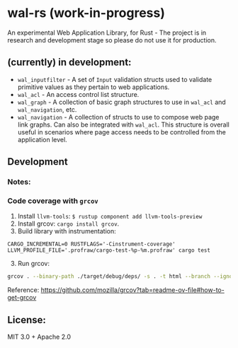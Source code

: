 # wal-rs (work-in-progress)

An experimental Web Application Library, for Rust - The project is in research and development stage so please do not use it for production.

## (currently) in development:

- `wal_inputfilter` - A set of `Input` validation structs used to validate primitive values as they pertain to web applications.
- `wal_acl` - An access control list structure.
- `wal_graph` - A collection of basic graph structures to use in `wal_acl` and `wal_navigation`, etc.
- `wal_navigation` - A collection of structs to use to compose web page link graphs.  Can also be integrated with `wal_acl`.  This structure is overall useful in scenarios where page access needs to be controlled from the application level.

## Development

### Notes:

### Code coverage with `grcov`

1. Install `llvm-tools`: `$ rustup component add llvm-tools-preview`
2. Install grcov: `cargo install grcov`.
2. Build library with instrumentation:
```
CARGO_INCREMENTAL=0 RUSTFLAGS='-Cinstrument-coverage' LLVM_PROFILE_FILE='.profraw/cargo-test-%p-%m.profraw' cargo test
```
3. Run grcov: 
```bash
grcov . --binary-path ./target/debug/deps/ -s . -t html --branch --ignore-not-existing --ignore '../*' --ignore "/*" -o target/coverage/html
```

Reference: https://github.com/mozilla/grcov?tab=readme-ov-file#how-to-get-grcov

## License:

MIT 3.0 + Apache 2.0
